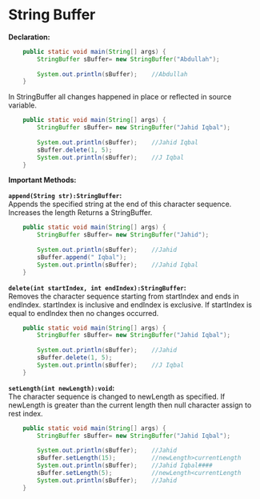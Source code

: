 # String Buffer

**Declaration:**
```java
	public static void main(String[] args) {
		StringBuffer sBuffer= new StringBuffer("Abdullah");
		
		System.out.println(sBuffer);	//Abdullah
	}
```

In StringBuffer all changes happened in place or reflected in source variable.
```java
	public static void main(String[] args) {
		StringBuffer sBuffer= new StringBuffer("Jahid Iqbal");
		
		System.out.println(sBuffer);	//Jahid Iqbal
		sBuffer.delete(1, 5);
		System.out.println(sBuffer);	//J Iqbal
	}
```
**Important Methods:**  

**`append(String str):StringBuffer`:**  
Appends the specified string at the end of this character sequence. Increases the length Returns a StringBuffer.

```java
	public static void main(String[] args) {
		StringBuffer sBuffer= new StringBuffer("Jahid");
		
		System.out.println(sBuffer);	//Jahid
		sBuffer.append(" Iqbal");
		System.out.println(sBuffer);	//Jahid Iqbal
	}
```

**`delete(int startIndex, int endIndex):StringBuffer`:**  
Removes the character sequence starting from startIndex and ends in endIndex. startIndex is inclusive and endIndex is exclusive. If startIndex is equal to endIndex then no changes occurred.
```java
	public static void main(String[] args) {
		StringBuffer sBuffer= new StringBuffer("Jahid Iqbal");
		
		System.out.println(sBuffer);	//Jahid
		sBuffer.delete(1, 5);
		System.out.println(sBuffer);	//J Iqbal
	}
```

**`setLength(int newLength):void`:**  
The character sequence is changed to newLength as specified. If newLength is greater than the current length then null character assign to rest index.
```java
	public static void main(String[] args) {
		StringBuffer sBuffer= new StringBuffer("Jahid Iqbal");
		
		System.out.println(sBuffer);	//Jahid
		sBuffer.setLength(15);          //newLength>currentLength
		System.out.println(sBuffer);	//Jahid Iqbal####
		sBuffer.setLength(5);           //newLength<currentLength
		System.out.println(sBuffer);	//Jahid
    }
```